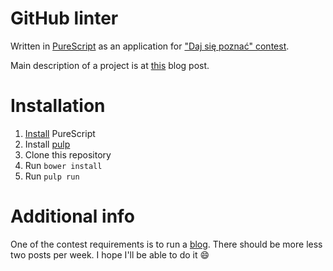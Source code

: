 # GitHub linter

Written in [PureScript](http://www.purescript.org) as an application for ["Daj
się poznać" contest](http://www.maciejaniserowicz.com/daj-sie-poznac/).

Main description of a project is at
[this](https://matma.github.io/2016/03/01/github-linter-bot.html) blog post.

# Installation

1. [Install](http://www.purescript.org/download/) PureScript
2. Install [pulp](https://github.com/bodil/pulp)
2. Clone this repository
4. Run `bower install`
5. Run `pulp run`

# Additional info

One of the contest requirements is to run a [blog](https://matma.github.io).
There should be more less two posts per week. I hope I'll be able to do it
:smile:
